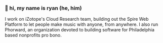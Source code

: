 ### 👋 hi, my name is ryan (he, him)

I work on iZotope's Cloud Research team, building out the Spire Web Platform to let people make music with anyone, from anywhere. I also run Phorward, an organization devoted to building software for Philadelphia based nonprofits pro bono.
